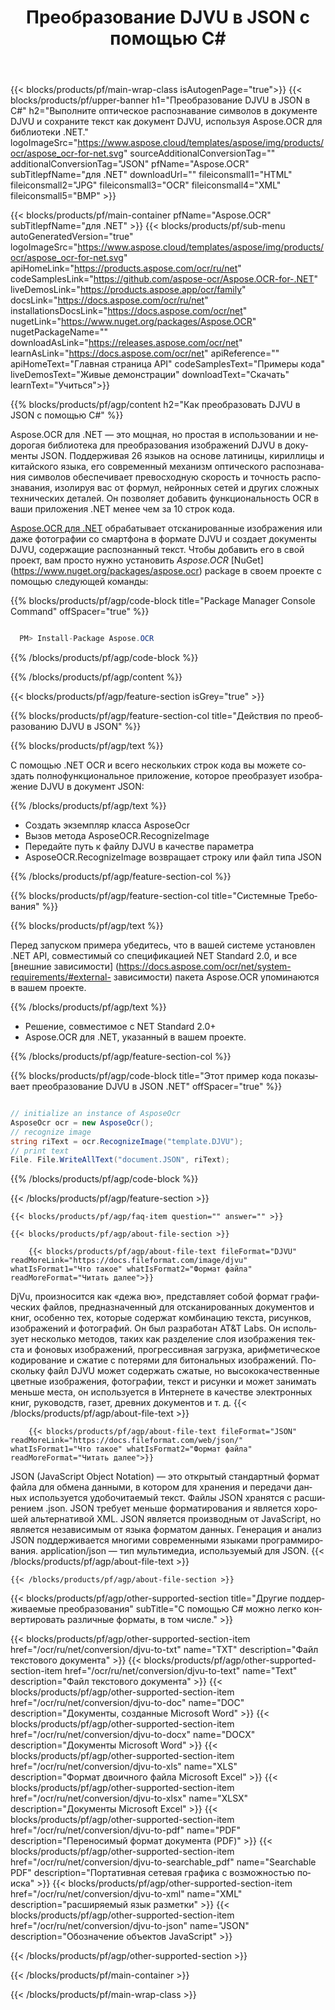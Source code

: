 ﻿---
title: Преобразование DJVU в JSON с помощью C# 
weight: 3920
url: /ru/net/conversion/djvu-to-json/ 
lang: ru
langdirlevel: 2
locales: ja,it,ru,de,es,fr,nl,id,lt,pl,pt,vi,tr,ko
description: Пример кода для преобразования DJVU в JSON C#. Используйте пример кода API для пакетного преобразования файлов DJVU в JSON в VB.NET, Asp.NET или любом приложении на основе .NET.
---

{{< blocks/products/pf/main-wrap-class isAutogenPage="true">}}
{{< blocks/products/pf/upper-banner h1="Преобразование DJVU в JSON в C#" h2="Выполните оптическое распознавание символов в документе DJVU и сохраните текст как документ DJVU, используя Aspose.OCR для библиотеки .NET." logoImageSrc="https://www.aspose.cloud/templates/aspose/img/products/ocr/aspose_ocr-for-net.svg" sourceAdditionalConversionTag="" additionalConversionTag="JSON" pfName="Aspose.OCR" subTitlepfName="для .NET" downloadUrl="" fileiconsmall1="HTML" fileiconsmall2="JPG" fileiconsmall3="OCR" fileiconsmall4="XML" fileiconsmall5="BMP" >}}


{{< blocks/products/pf/main-container pfName="Aspose.OCR" subTitlepfName="для .NET" >}}
{{< blocks/products/pf/sub-menu autoGeneratedVersion="true" logoImageSrc="https://www.aspose.cloud/templates/aspose/img/products/ocr/aspose_ocr-for-net.svg" apiHomeLink="https://products.aspose.com/ocr/ru/net" codeSamplesLink="https://github.com/aspose-ocr/Aspose.OCR-for-.NET" liveDemosLink="https://products.aspose.app/ocr/family" docsLink="https://docs.aspose.com/ocr/ru/net" installationsDocsLink="https://docs.aspose.com/ocr/net" nugetLink="https://www.nuget.org/packages/Aspose.OCR" nugetPackageName="" downloadAsLink="https://releases.aspose.com/ocr/net" learnAsLink="https://docs.aspose.com/ocr/net" apiReference="" apiHomeText="Главная страница API" codeSamplesText="Примеры кода" liveDemosText="Живые демонстрации" downloadText="Скачать" learnText="Учиться">}}

{{% blocks/products/pf/agp/content h2="Как преобразовать DJVU в JSON с помощью C#" %}}

Aspose.OCR для .NET — это мощная, но простая в использовании и недорогая библиотека для преобразования изображений DJVU в документы JSON. Поддерживая 26 языков на основе латиницы, кириллицы и китайского языка, его современный механизм оптического распознавания символов обеспечивает превосходную скорость и точность распознавания, изолируя вас от формул, нейронных сетей и других сложных технических деталей. Он позволяет добавить функциональность OCR в ваши приложения .NET менее чем за 10 строк кода.

[Aspose.OCR для .NET](https://products.aspose.com/ocr/net)
 обрабатывает отсканированные изображения или даже фотографии со смартфона в формате DJVU и создает документы DJVU, содержащие распознанный текст. Чтобы добавить его в свой проект, вам просто нужно установить *Aspose.OCR*
 [NuGet] (https://www.nuget.org/packages/aspose.ocr)
 package в своем проекте с помощью следующей команды:

{{% blocks/products/pf/agp/code-block title="Package Manager Console Command" offSpacer="true" %}}

```cs

  PM> Install-Package Aspose.OCR

```

{{% /blocks/products/pf/agp/code-block %}}

{{% /blocks/products/pf/agp/content %}}

{{< blocks/products/pf/agp/feature-section isGrey="true" >}}

{{% blocks/products/pf/agp/feature-section-col title="Действия по преобразованию DJVU в JSON" %}}

{{% blocks/products/pf/agp/text %}}

С помощью .NET OCR и всего нескольких строк кода вы можете создать полнофункциональное приложение, которое преобразует изображение DJVU в документ JSON:

{{% /blocks/products/pf/agp/text %}}

+ Создать экземпляр класса AsposeOcr
+ Вызов метода AsposeOCR.RecognizeImage
+ Передайте путь к файлу DJVU в качестве параметра
+ AsposeOCR.RecognizeImage возвращает строку или файл типа JSON

{{% /blocks/products/pf/agp/feature-section-col %}}

{{% blocks/products/pf/agp/feature-section-col title="Системные Требования" %}}

{{% blocks/products/pf/agp/text %}}

Перед запуском примера убедитесь, что в вашей системе установлен .NET API, совместимый со спецификацией NET Standard 2.0, и все [внешние зависимости] (https://docs.aspose.com/ocr/net/system-requirements/#external- зависимости) пакета Aspose.OCR упоминаются в вашем проекте.

{{% /blocks/products/pf/agp/text %}}

- Решение, совместимое с NET Standard 2.0+
- Aspose.OCR для .NET, указанный в вашем проекте.

{{% /blocks/products/pf/agp/feature-section-col %}}

{{% blocks/products/pf/agp/code-block title="Этот пример кода показывает преобразование DJVU в JSON .NET" offSpacer="true" %}}

```cs

// initialize an instance of AsposeOcr
AsposeOcr ocr = new AsposeOcr();
// recognize image
string riText = ocr.RecognizeImage("template.DJVU");
// print text
File. File.WriteAllText("document.JSON", riText);

```

{{% /blocks/products/pf/agp/code-block %}}

{{< /blocks/products/pf/agp/feature-section >}}

    {{< blocks/products/pf/agp/faq-item question="" answer="" >}}

    {{< blocks/products/pf/agp/about-file-section >}}
       
        {{< blocks/products/pf/agp/about-file-text fileFormat="DJVU" readMoreLink="https://docs.fileformat.com/image/djvu" whatIsFormat1="Что такое" whatIsFormat2="Формат файла" readMoreFormat="Читать далее">}}
DjVu, произносится как «дежа вю», представляет собой формат графических файлов, предназначенный для отсканированных документов и книг, особенно тех, которые содержат комбинацию текста, рисунков, изображений и фотографий. Он был разработан AT&T Labs. Он использует несколько методов, таких как разделение слоя изображения текста и фоновых изображений, прогрессивная загрузка, арифметическое кодирование и сжатие с потерями для битональных изображений. Поскольку файл DJVU может содержать сжатые, но высококачественные цветные изображения, фотографии, текст и рисунки и может занимать меньше места, он используется в Интернете в качестве электронных книг, руководств, газет, древних документов и т. д.
        {{< /blocks/products/pf/agp/about-file-text >}}

        {{< blocks/products/pf/agp/about-file-text fileFormat="JSON" readMoreLink="https://docs.fileformat.com/web/json/" whatIsFormat1="Что такое" whatIsFormat2="Формат файла" readMoreFormat="Читать далее">}}
JSON (JavaScript Object Notation) — это открытый стандартный формат файла для обмена данными, в котором для хранения и передачи данных используется удобочитаемый текст. Файлы JSON хранятся с расширением .json. JSON требует меньше форматирования и является хорошей альтернативой XML. JSON является производным от JavaScript, но является независимым от языка форматом данных. Генерация и анализ JSON поддерживается многими современными языками программирования. application/json — тип мультимедиа, используемый для JSON.
        {{< /blocks/products/pf/agp/about-file-text >}}

    {{< /blocks/products/pf/agp/about-file-section >}}

<!-- aboutfile Ends -->

{{< blocks/products/pf/agp/other-supported-section title="Другие поддерживаемые преобразования" subTitle="С помощью C# можно легко конвертировать различные форматы, в том числе." >}}

{{< blocks/products/pf/agp/other-supported-section-item href="/ocr/ru/net/conversion/djvu-to-txt" name="TXT" description="Файл текстового документа" >}}
{{< blocks/products/pf/agp/other-supported-section-item href="/ocr/ru/net/conversion/djvu-to-text" name="Text" description="Файл текстового документа" >}}
{{< blocks/products/pf/agp/other-supported-section-item href="/ocr/ru/net/conversion/djvu-to-doc" name="DOC" description="Документы, созданные Microsoft Word" >}}
{{< blocks/products/pf/agp/other-supported-section-item href="/ocr/ru/net/conversion/djvu-to-docx" name="DOCX" description="Документы Microsoft Word" >}}
{{< blocks/products/pf/agp/other-supported-section-item href="/ocr/ru/net/conversion/djvu-to-xls" name="XLS" description="Формат двоичного файла Microsoft Excel" >}}
{{< blocks/products/pf/agp/other-supported-section-item href="/ocr/ru/net/conversion/djvu-to-xlsx" name="XLSX" description="Документы Microsoft Excel" >}}
{{< blocks/products/pf/agp/other-supported-section-item href="/ocr/ru/net/conversion/djvu-to-pdf" name="PDF" description="Переносимый формат документа (PDF)" >}}
{{< blocks/products/pf/agp/other-supported-section-item href="/ocr/ru/net/conversion/djvu-to-searchable_pdf" name="Searchable PDF" description="Портативная сетевая графика с возможностью поиска" >}}
{{< blocks/products/pf/agp/other-supported-section-item href="/ocr/ru/net/conversion/djvu-to-xml" name="XML" description="расширяемый язык разметки" >}}
{{< blocks/products/pf/agp/other-supported-section-item href="/ocr/ru/net/conversion/djvu-to-json" name="JSON" description="Обозначение объектов JavaScript" >}}

{{< /blocks/products/pf/agp/other-supported-section >}}

{{< /blocks/products/pf/main-container >}}
    
{{< /blocks/products/pf/main-wrap-class >}}
